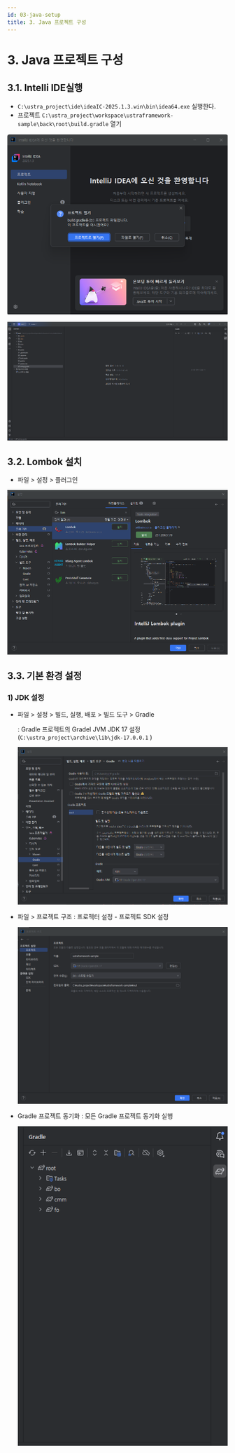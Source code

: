 ```yaml
---
id: 03-java-setup
title: 3. Java 프로젝트 구성
---
```


# **3. Java 프로젝트 구성**

## **3.1. Intelli IDE실행**

- `C:\ustra_project\ide\ideaIC-2025.1.3.win\bin\idea64.exe`  실행한다.
- 프로젝트 `C:\ustra_project\workspace\ustraframework-sample\back\root\build.gradle` 열기

![image.png](/img/settingGuide/image.png)

![image.png](/img/settingGuide/image1.png)

## 3.2. Lombok 설치

- 파일 > 설정 > 플러그인

![image.png](/img/settingGuide/image2.png)

## **3.3. 기본 환경 설정**

### 1)  JDK 설정

- 파일 > 설정 > 빌드, 실행, 배포 > 빌드 도구 > Gradle

  : Gradle 프로젝트의 Gradel JVM JDK 17 설정 (`C:\ustra_project\archive\lib\jdk-17.0.0.1` )

  ![image.png](/img/settingGuide/image3.png)

- 파일 > 프로젝트 구조 : 프로젝터 설정 - 프로젝트 SDK 설정

  ![image.png](/img/settingGuide/image4.png)

- Gradle 프로젝트 동기화 : 모든 Gradle 프로젝트 동기화 실행

  ![image.png](/img/settingGuide/image5.png)